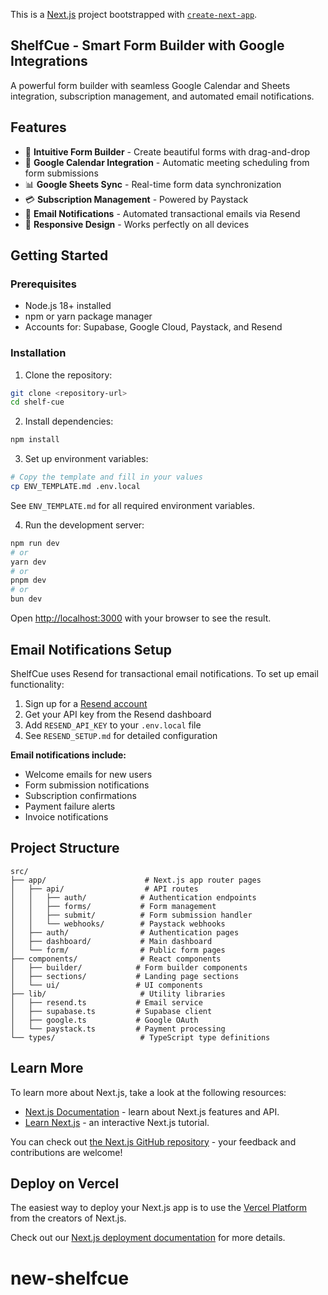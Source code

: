 This is a [Next.js](https://nextjs.org) project bootstrapped with [`create-next-app`](https://nextjs.org/docs/app/api-reference/cli/create-next-app).

## ShelfCue - Smart Form Builder with Google Integrations

A powerful form builder with seamless Google Calendar and Sheets integration, subscription management, and automated email notifications.

## Features

- 📝 **Intuitive Form Builder** - Create beautiful forms with drag-and-drop
- 📅 **Google Calendar Integration** - Automatic meeting scheduling from form submissions
- 📊 **Google Sheets Sync** - Real-time form data synchronization
- 💳 **Subscription Management** - Powered by Paystack
- 📧 **Email Notifications** - Automated transactional emails via Resend
- 📱 **Responsive Design** - Works perfectly on all devices

## Getting Started

### Prerequisites

- Node.js 18+ installed
- npm or yarn package manager
- Accounts for: Supabase, Google Cloud, Paystack, and Resend

### Installation

1. Clone the repository:
```bash
git clone <repository-url>
cd shelf-cue
```

2. Install dependencies:
```bash
npm install
```

3. Set up environment variables:
```bash
# Copy the template and fill in your values
cp ENV_TEMPLATE.md .env.local
```

See `ENV_TEMPLATE.md` for all required environment variables.

4. Run the development server:

```bash
npm run dev
# or
yarn dev
# or
pnpm dev
# or
bun dev
```

Open [http://localhost:3000](http://localhost:3000) with your browser to see the result.

## Email Notifications Setup

ShelfCue uses Resend for transactional email notifications. To set up email functionality:

1. Sign up for a [Resend account](https://resend.com/signup)
2. Get your API key from the Resend dashboard
3. Add `RESEND_API_KEY` to your `.env.local` file
4. See `RESEND_SETUP.md` for detailed configuration

**Email notifications include:**
- Welcome emails for new users
- Form submission notifications
- Subscription confirmations
- Payment failure alerts
- Invoice notifications

## Project Structure

```
src/
├── app/                      # Next.js app router pages
│   ├── api/                  # API routes
│   │   ├── auth/            # Authentication endpoints
│   │   ├── forms/           # Form management
│   │   ├── submit/          # Form submission handler
│   │   └── webhooks/        # Paystack webhooks
│   ├── auth/                # Authentication pages
│   ├── dashboard/           # Main dashboard
│   └── form/                # Public form pages
├── components/              # React components
│   ├── builder/            # Form builder components
│   ├── sections/           # Landing page sections
│   └── ui/                 # UI components
├── lib/                     # Utility libraries
│   ├── resend.ts           # Email service
│   ├── supabase.ts         # Supabase client
│   ├── google.ts           # Google OAuth
│   └── paystack.ts         # Payment processing
└── types/                   # TypeScript type definitions
```

## Learn More

To learn more about Next.js, take a look at the following resources:

- [Next.js Documentation](https://nextjs.org/docs) - learn about Next.js features and API.
- [Learn Next.js](https://nextjs.org/learn) - an interactive Next.js tutorial.

You can check out [the Next.js GitHub repository](https://github.com/vercel/next.js) - your feedback and contributions are welcome!

## Deploy on Vercel

The easiest way to deploy your Next.js app is to use the [Vercel Platform](https://vercel.com/new?utm_medium=default-template&filter=next.js&utm_source=create-next-app&utm_campaign=create-next-app-readme) from the creators of Next.js.

Check out our [Next.js deployment documentation](https://nextjs.org/docs/app/building-your-application/deploying) for more details.
# new-shelfcue

